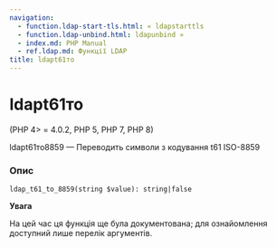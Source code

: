 ```yaml
---
navigation:
  - function.ldap-start-tls.html: « ldapstarttls
  - function.ldap-unbind.html: ldapunbind »
  - index.md: PHP Manual
  - ref.ldap.md: Функції LDAP
title: ldapt61то
---
```

# ldapt61то

(PHP 4> = 4.0.2, PHP 5, PHP 7, PHP 8)

ldapt61то8859 — Переводить символи з кодування t61 ISO-8859

### Опис

```methodsynopsis
ldap_t61_to_8859(string $value): string|false
```

**Увага**

На цей час ця функція ще була документована; для ознайомлення доступний лише перелік аргументів.

